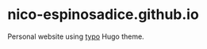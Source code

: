 # nico-espinosadice.github.io
Personal website using [typo](https://github.com/tomfran/typo) Hugo theme.
